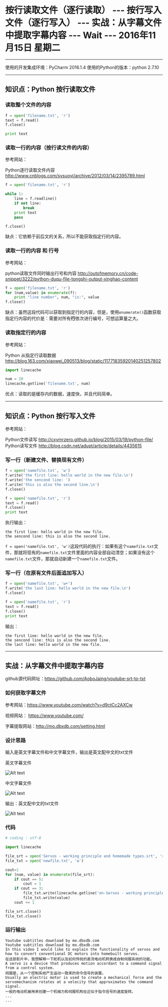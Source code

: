 # 按行读取文件（逐行读取） --- 按行写入文件（逐行写入） --- 实战：从字幕文件中提取字幕内容 --- Wait --- 2016年11月15日 星期二


---

使用的开发集成环境：PyCharm 2016.1.4
使用的Python的版本：python 2.7.10

---

## 知识点：Python 按行读取文件 



### 读取整个文件的内容

```python
f = open('filename.txt', 'r')
text = f.read()
f.close()

print text
```

### 读取一行的内容（按行读文件的内容）

参考网站：

Python逐行读取文件内容
http://www.cnblogs.com/sysuoyj/archive/2012/03/14/2395789.html


```python
f = open('filename.txt', 'r')

while 1:
	line = f.readline()
	if not line:
		break
	print text
	pass

f.close()
```

缺点：它依赖于前后文的关系，所以不能获取指定行的内容。

### 读取一行的内容 和 行号

参考网站：

python读取文件同时输出行号和内容
http://outofmemory.cn/code-snippet/3222/python-duqu-file-tongshi-output-xinghao-content

```python
f = open('filename.txt', 'r')
for (num,value) in enumerate(f):
	print "line number", num, "is:", value
f.close()
```

缺点：虽然这段代码可以获取到指定行的内容，但是，使用`enumerate()`函数获取指定行内容的代价是：需要对所有**行**依次进行编号，可想运算量之大。

### 读取指定行的内容

参考网站：

Python 从指定行读取数据 
http://blog.163.com/xiaowei_090513/blog/static/11771835920140251257802

```python
import linecache

num = 20
linecache.getline('filename.txt', num)
```

优点：读取的是缓存内的数据，速度快，并且代码简单。

---

## 知识点：Python 按行写入文件

参考网站：

Python文件读写
http://cxymrzero.github.io/blog/2015/03/19/python-file/
Python读写文件
http://blog.csdn.net/adupt/article/details/4435615

### 写一行（新建文件、替换现有文件）

```python
f = open('namefile.txt', 'w')
f.write('the first line: hello world in the new file.\n')
f.write('the sencond line: ')
f.write('this is also the second line.\n')
f.close()

f = open('namefile.txt', 'r')
text = f.read()
f.close()
print text
```

执行输出：

```
the first line: hello world in the new file.
the sencond line: this is also the second line.

```

`f = open('namefile.txt', 'w')`这段代码的执行：如果有这个`namefile.txt`文件，那就将现有的`namefile.txt`文件里面的内容全部自动清空；如果没有这个`namefile.txt`文件，那就自动新建一个`namefile.txt`文件。


### 写一行（在原有文件后面追加写入）

```python
f = open('namefile.txt', 'w+')
f.write('the last line: hello world in the new file.\n')
f.close()

f = open('namefile.txt', 'r')
text = f.read()
f.close()
print text
```

输出：

```
the first line: hello world in the new file.
the sencond line: this is also the second line.
the last line: hello world in the new file.

```

---

## 实战：从字幕文件中提取字幕内容

github源代码网址：https://github.com/AoboJaing/youtube-srt-to-txt

### 如何获取字幕文件

参考网站：https://www.youtube.com/watch?v=d9ctCc2AXCw

视频网站： https://www.youtube.com/

字幕提取网站：http://mo.dbxdb.com/setting.html

### 设计思路

输入是英文字幕文件和中文字幕文件，输出是英文配中文的txt文件

英文字幕文件

![Alt text](/img/1479414135007.png)

中文字幕文件

![Alt text](/img/1479414161811.png)

输出：英文配中文的txt文件

![Alt text](/img/1479414198952.png)


### 代码

```python
# coding : utf-8

import linecache

file_srt = open('Servos - working principle and homemade types.srt', 'r')
file_txt = open('newfile.txt', 'w')

cout=1
for (num, value) in enumerate(file_srt):
    if cout == 5:
        cout = 1
    if cout == 3:
        file_txt.write(linecache.getline('en-Servos - working principle and homemade types.srt', num+1))
        file_txt.write(value)
    cout += 1

file_srt.close()
file_txt.close()

```

### 运行输出

```
Youtube subtitles download by mo.dbxdb.com 
Youtube subtitles download by mo.dbxdb.com 
In this video I would like to explain the functionality of servos and how to convert conventional DC motors into homebuilt servos.
在这部影片中，我想解释一下舵机以及如何传统的直流电动机转换成自制伺服系统的功能。 
A servo is a device that produces motion accordant to a command signal from a control system.
伺服是，从一个控制系统产生运动一致来的命令信号的装置。 
Usually an electric motor is used to create a mechanical force and the servomechanism rotates at a velocity that approximates the command signal.
一般的电动机被用来创建一个机械力和伺服机构在近似于指令信号的速度旋转。 
...
...
```